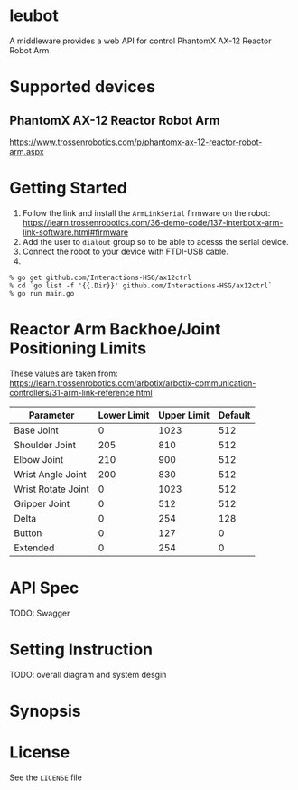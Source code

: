 # leubot
A middleware provides a web API for control PhantomX AX-12 Reactor Robot Arm

# Supported devices
## PhantomX AX-12 Reactor Robot Arm
https://www.trossenrobotics.com/p/phantomx-ax-12-reactor-robot-arm.aspx

# Getting Started

1. Follow the link and install the `ArmLinkSerial` firmware on the robot: https://learn.trossenrobotics.com/36-demo-code/137-interbotix-arm-link-software.html#firmware
2. Add the user to `dialout` group so to be able to acesss the serial device.
3. Connect the robot to your device with FTDI-USB cable.
4. 
```
% go get github.com/Interactions-HSG/ax12ctrl
% cd `go list -f '{{.Dir}}' github.com/Interactions-HSG/ax12ctrl`
% go run main.go
```

# Reactor Arm Backhoe/Joint Positioning Limits
These values are taken from: https://learn.trossenrobotics.com/arbotix/arbotix-communication-controllers/31-arm-link-reference.html

| Parameter          | Lower Limit | Upper Limit | Default |
| ------------------ | ----------- | ----------- | ------- |
| Base Joint         | 0           | 1023        | 512     |
| Shoulder Joint     | 205         | 810         | 512     |
| Elbow Joint        | 210         | 900         | 512     |
| Wrist Angle Joint  | 200         | 830         | 512     |
| Wrist Rotate Joint | 0           | 1023        | 512     |
| Gripper Joint      | 0           | 512         | 512     |
| Delta              | 0           | 254         | 128     |
| Button             | 0           | 127         | 0       |
| Extended           | 0           | 254         | 0       |

# API Spec
TODO: Swagger

# Setting Instruction
TODO: overall diagram and system desgin

# Synopsis


# License
See the `LICENSE` file
